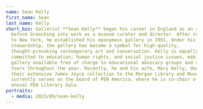 ```yaml
---
name: Sean Kelly
first_name: Sean
last_name: Kelly
short_bio: Gallerist **Sean Kelly** began his career in England as an artist,
  before branching into work as a museum curator and director. After relocating
  to New York, he established his eponymous gallery in 1991. Under his
  stewardship, the gallery has become a symbol for high-quality,
  thought-provoking contemporary art and conversation. Kelly is equally
  committed to education, human rights, and social justice issues, making the
  gallery available free of charge to educational advocacy groups and school
  tours throughout the year. Recently, he and his wife, Mary Kelly, donated
  their extensive James Joyce collection to the Morgan Library and Museum. He
  currently serves on the board of PEN America, where he is co-chair of the
  annual PEN Literary Gala.
portraits:
  - media: 2023/09/sean-kelly
---
```

